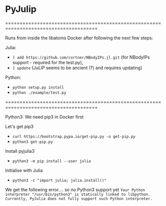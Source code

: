 # PyJulip

======================================================================================

Runs from inside the libatoms Docker after following the next few steps:

Julia: 
- `] add https://github.com/cortner/NBodyIPs.jl.git` (for NBodyIPs support - required for the test.py), 
- `] update` (JuLIP seems to be ancient (?) and requires updating)

Python:
- `python setup.py install`
- `python ./example/test.py`


======================================================================================



Python3: We need pip3 in Docker first

Let's get pip3
- `curl https://bootstrap.pypa.io/get-pip.py -o get-pip.py`
- `python3 get-pip.py`

Install pyjulia3
- `python3 -m pip install --user julia`

Initialise with Julia
- `python3 -c "import julia; julia.install()"`

We get the following error.... so no Python3 support yet
`Your Python interpreter "/usr/bin/python3"
is statically linked to libpython.  Currently, PyJulia does not fully
support such Python interpreter.`
